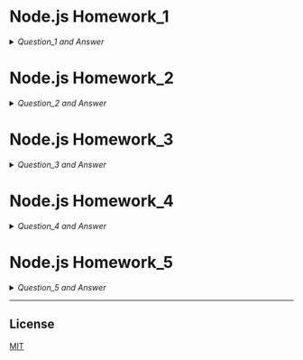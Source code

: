 # Node.js Homework_1

<details close>
<summary><i>Question_1 and Answer</i></summary> </br>

Hepimizin Matematik derslerinden bildiği üzere Dairenin Alanı = π x r2 şeklinde hesaplanır. Node.JS Javascript çalışma ortamında yarıçap değerini konsoldan parametre olarak girerek alanı bulmaya çalışacağız.
Konsol çıktısı: Yarıçapı (Yarıçap) olan dairenin alanı: (Alan) şeklinde olmalıdır.

```javascript
const arguments = process.argv;
arguments[2]*=1;

function zone(r){
    pi = 3;
    return pi*(r**2)
}
zone = zone(arguments[2]);

console.log("Yarıçapı",arguments[2], "olan dairenin alanı :" , zone);

```

![](https://github.com/MehmetMaytahan/Kodluyoruz_NodeJs_Repo/blob/main/question_1.png)

</details>

# Node.js Homework_2

<details close>
<summary> <i>Question_2 and Answer</i> </summary> </br>

Blog oluşturmaya hazır mısınız? Konsol ekranında postlarımızı sıralayalım, sonrasında yeni bir post oluşturalım ve yeni post ile birlikte postlarımızı tekrar sıralayalım.

```js
const posts = [
  { title: "Post One", body: "This is post one" },
  { title: "Post Two", body: "This is post two" },
  { title: "Post Three", body: "This is post three" }
];

const listPosts = () => {
  posts.map(p => {
    console.log(p.title);
  });
};

const addPost = (newPost, callback) => {
  posts.push(newPost);
  callback();
};

addPost({ title: "Post Four", body: "This is post four" }, listPosts);


```

![](https://github.com/MehmetMaytahan/Kodluyoruz_NodeJs_Repo/blob/main/question_2.png)

</details>

# Node.js Homework_3

<details close>

  <summary><i>Question_3 and Answer</i></summary> </br>
  
  1. Daire alan : circleArea ve daire çevre : circleCircumference fonksiyonları içeren ve consola sonuçları
  yazdıran circle.js dosyası oluşturunuz.
  2. Module.exports yöntemi ile fonksiyonları oluştururken export ediniz.
  3. require ve object destructing kullanarak index.js dosyasında yarıçap (r) 5 olacak şekilde ekran çıktısını alınız.

  ```js
  // circle.js
  
  const circleArea = r => {
    return Math.PI *r* r;
  };

  const circleCircumference = r => {
    return 2 *Math.PI* r;
  };

  module.exports = {
    circleArea,
    circleCircumference
  };

  ```

  ```js
  // index.js
  
  const { circleArea, circleCircumference } = require("./circleModule/circle");

  console.log(`Circle area: ${circleArea(5)}`);
  console.log(`Circle Circumference: ${circleCircumference(5)}`);
  ```

  ![](https://github.com/MehmetMaytahan/Kodluyoruz_NodeJs_Repo/blob/main/question_3.png)


</details>

# Node.js Homework_4

<details close>
  <summary><i>Question_4 and Answer</i></summary> </br>

  Node.js FS Modülü kullanarak CRUD işlemleri yapacağız.

  1. employees.json dosyası oluşturalım ve içerisine {"name": "Employee 1 Name", "salary": 2000} verisini ekleyelim. (CREATE)
  2. Bu veriyi okuyalım. (READ)
  3. Bu veriyi güncelleyelim. (UPDATE)
  4. Dosyayı silelim. (DELETE)

```js
import { readFile, writeFile, rm } from "fs";

const file = "employees.json";
const data = `{"name": "Employee 1 Name", "salary": 2000}`;
const updateData = `{"name": "Employee 2 Name", "salary": 5000}`;
const format = "utf-8";

// DOSYA YAZMA
const _writeFile = () => {
  writeFile(file, data, format, err => {
    if (err) throw err;
    console.log("Dosya yazma islemi basarili: ", JSON.parse(data));
  });
};

// DOSYA OKUMA
const _readFile = () => {
  readFile(file, format, (err, data) => {
    if (err) throw err;
    console.log("Dosya okuma islemi basarili: ", JSON.parse(data));
  });
};

// DOSYA GUNCELLEME
const _updateFile = () => {
  writeFile(file, updateData, format, err => {
    if (err) throw err;
    console.log("Dosya guncelleme islemi basarili: ", JSON.parse(updateData));
  });
};

// DOSYA SILME
const _deleteFile = () => {
  rm(file, { recursive: true }, err => {
    if (err) throw err;
    console.log("Dosya silme islemi basarili: ", "employees.json");
  });
};

const operations = [_writeFile, _readFile, _updateFile, _deleteFile];
operations.map(operation => operation());
```

![](https://github.com/MehmetMaytahan/Kodluyoruz_NodeJs_Repo/blob/main/question_4.png)

</details>

# Node.js Homework_5

<details close>
  <summary><i>Question_5 and Answer</i></summary> </br>

  Kendi bilgisayarımızda aşağıdaki özellikleri kullanarak sunucumuzu yazalım.

  1. createServer metodunu kullanacağız.
  2. index, hakkimda ve iletisim sayfaları oluşturalım.
  3. Sayfalara içerik olarak xxx sayfasına hoşgeldiniz şeklinde başlıkları yazdıralım.
  4. port numarası olarak 5000'i kullanalım.

```js
import http from "http";
const { createServer } = http;
const PORT = 3000;

const server = createServer((req, res) => {
  const url = req.url;

  switch (url) {
    case "/":
      {
        res.writeHead(200, { "Content-Type": "text/html" });
        res.write(`<h2>Ana Sayfaya Hosgeldiniz.!<h2>`);
      }
      break;
    case "/about":
      {
        res.writeHead(200, { "Content-Type": "text/html" });
        res.write(`<h2>Hakkimizda Sayfasina Hosgeldiniz.!<h2>`);
      }
      break;
    case "/contact":
      {
        res.writeHead(200, { "Content-Type": "text/html" });
        res.write(`<h2>Iletisim Sayfasina Hosgeldiniz.!<h2>`);
      }
      break;
    default: {
      res.writeHead(404, { "Content-Type": "text/html" });
      res.write(`<h2>404 Sayfa Bulunamadi.!<h2>`);
    }
  }
  res.end();
});

server.listen(PORT, () => {
  console.log(`Sunucu ${PORT} portunda baslatildi`);
});
```

</details>

***

## License

[MIT](https://choosealicense.com/licenses/mit/)
